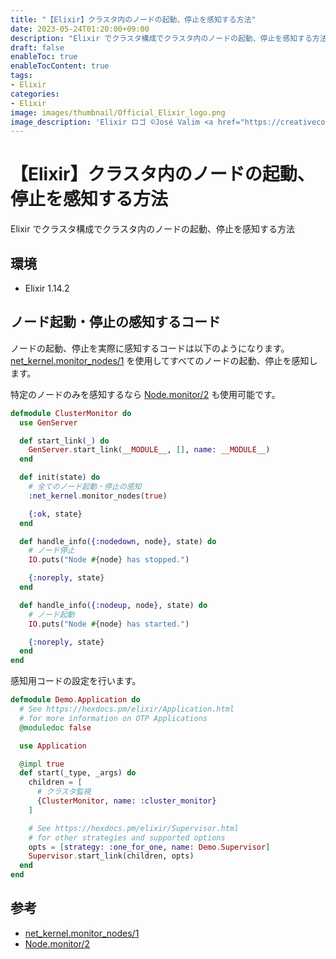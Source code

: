 ```yaml
---
title: "【Elixir】クラスタ内のノードの起動、停止を感知する方法"
date: 2023-05-24T01:20:00+09:00
description: "Elixir でクラスタ構成でクラスタ内のノードの起動、停止を感知する方法"
draft: false
enableToc: true
enableTocContent: true
tags: 
- Elixir
categories: 
- Elixir
image: images/thumbnail/Official_Elixir_logo.png
image_description: 'Elixir ロゴ ©José Valim <a href="https://creativecommons.org/licenses/by-sa/4.0" target="_blank" rel="nofollow noopener">CC 表示-継承 4.0</a>'
---
```


# 【Elixir】クラスタ内のノードの起動、停止を感知する方法
Elixir でクラスタ構成でクラスタ内のノードの起動、停止を感知する方法

## 環境
* Elixir 1.14.2

## ノード起動・停止の感知するコード
ノードの起動、停止を実際に感知するコードは以下のようになります。
<a href="https://www.erlang.org/doc/man/net_kernel.html#monitor_nodes-1" target="_blank" rel="nofollow noopener">net_kernel.monitor_nodes/1</a> を使用してすべてのノードの起動、停止を感知します。

特定のノードのみを感知するなら <a href="https://hexdocs.pm/elixir/1.12/Node.html#monitor/2" target="_blank" rel="nofollow noopener">Node.monitor/2</a> も使用可能です。

```ClusterMonitor.ex
defmodule ClusterMonitor do
  use GenServer

  def start_link(_) do
    GenServer.start_link(__MODULE__, [], name: __MODULE__)
  end

  def init(state) do
    # 全てのノード起動・停止の感知
    :net_kernel.monitor_nodes(true)

    {:ok, state}
  end

  def handle_info({:nodedown, node}, state) do
    # ノード停止
    IO.puts("Node #{node} has stopped.")

    {:noreply, state}
  end

  def handle_info({:nodeup, node}, state) do
    # ノード起動
    IO.puts("Node #{node} has started.")

    {:noreply, state}
  end
end

```

感知用コードの設定を行います。
```lib/demo/application.ex
defmodule Demo.Application do
  # See https://hexdocs.pm/elixir/Application.html
  # for more information on OTP Applications
  @moduledoc false

  use Application

  @impl true
  def start(_type, _args) do
    children = [
      # クラスタ監視
      {ClusterMonitor, name: :cluster_monitor}
    ]

    # See https://hexdocs.pm/elixir/Supervisor.html
    # for other strategies and supported options
    opts = [strategy: :one_for_one, name: Demo.Supervisor]
    Supervisor.start_link(children, opts)
  end
end

```

## 参考
* <a href="https://www.erlang.org/doc/man/net_kernel.html#monitor_nodes-1" target="_blank" rel="nofollow noopener">net_kernel.monitor_nodes/1</a>
* <a href="https://hexdocs.pm/elixir/1.12/Node.html#monitor/2" target="_blank" rel="nofollow noopener">Node.monitor/2</a>
